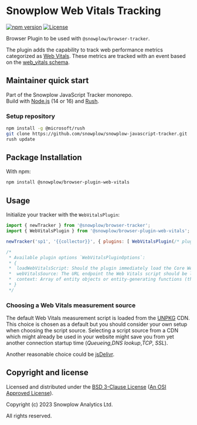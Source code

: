 # Snowplow Web Vitals Tracking

[![npm version][npm-image]][npm-url]
[![License][license-image]](LICENSE)

Browser Plugin to be used with `@snowplow/browser-tracker`.

The plugin adds the capability to track web performance metrics categorized as [Web Vitals](https://web.dev/vitals/). These metrics are tracked with an event based on the [web_vitals schema](https://github.com/snowplow/iglu-central/blob/master/schemas/com.snowplowanalytics.snowplow/web_vitals/jsonschema/).

## Maintainer quick start

Part of the Snowplow JavaScript Tracker monorepo.  
Build with [Node.js](https://nodejs.org/en/) (14 or 16) and [Rush](https://rushjs.io/).

### Setup repository

```bash
npm install -g @microsoft/rush 
git clone https://github.com/snowplow/snowplow-javascript-tracker.git
rush update
```

## Package Installation

With npm:

```bash
npm install @snowplow/browser-plugin-web-vitals
```

## Usage

Initialize your tracker with the `WebVitalsPlugin`:

```js
import { newTracker } from '@snowplow/browser-tracker';
import { WebVitalsPlugin } from '@snowplow/browser-plugin-web-vitals';

newTracker('sp1', '{{collector}}', { plugins: [ WebVitalsPlugin(/* pluginOptions */) ] });

/* 
 * Available plugin options `WebVitalsPluginOptions`:
 * {
 *  loadWebVitalsScript: Should the plugin immediately load the Core Web Vitals measurement script from UNPKG CDN.
 *  webVitalsSource: The URL endpoint the Web Vitals script should be loaded from. Defaults to the UNPKG CDN.
 *  context: Array of entity objects or entity-generating functions (the web_vitals payload is passed as a parameter) to attach to the web_vitals event.
 * }
 */
```

### Choosing a Web Vitals measurement source

The default Web Vitals measurement script is loaded from the [UNPKG](https://www.unpkg.com/) CDN. This choice is chosen as a default but you should consider your own setup when choosing the script source. Selecting a script source from a CDN which might already be used in your website might save you from yet another connection startup time (_Queueing_,_DNS lookup_,_TCP_, _SSL_).

Another reasonable choice could be [jsDelivr](https://cdn.jsdelivr.net/npm/web-vitals@3/dist/web-vitals.iife.js).

## Copyright and license

Licensed and distributed under the [BSD 3-Clause License](LICENSE) ([An OSI Approved License][osi]).

Copyright (c) 2023 Snowplow Analytics Ltd.

All rights reserved.

[npm-url]: https://www.npmjs.com/package/@snowplow/browser-plugin-web-vitals
[npm-image]: https://img.shields.io/npm/v/@snowplow/browser-plugin-web-vitals
[docs]: https://docs.snowplowanalytics.com/docs/collecting-data/collecting-from-own-applications/javascript-tracker/
[osi]: https://opensource.org/licenses/BSD-3-Clause
[license-image]: https://img.shields.io/npm/l/@snowplow/browser-plugin-web-vitals
